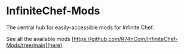 # InfiniteChef-Mods
The central hub for easily-accessible mods for Infinite Chef.

See all the available mods [https://github.com/R74nCom/InfiniteChef-Mods/tree/main](here).
